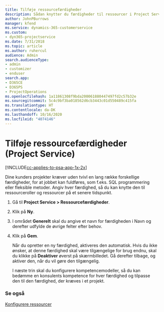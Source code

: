 ```yaml
---
title: Tilføje ressourcefærdigheder
description: Sådan knytter du færdigheder til ressourcer i Project Service
author: JohnPBurrows
manager: kfend
ms.service: dynamics-365-customerservice
ms.custom:
- dyn365-projectservice
ms.date: 7/31/2018
ms.topic: article
ms.author: ruhercul
audience: Admin
search.audienceType:
- admin
- customizer
- enduser
search.app:
- D365CE
- D365PS
- ProjectOperations
ms.openlocfilehash: 1a11861308f9bda200061880447497fd2c57b32e
ms.sourcegitcommit: 5c4c9bf3ba018562d6cb3443c01d550489c415fa
ms.translationtype: HT
ms.contentlocale: da-DK
ms.lasthandoff: 10/16/2020
ms.locfileid: "4074146"
---
```

# <a name="add-resource-skills-project-service"></a>Tilføje ressourcefærdigheder (Project Service)

[!INCLUDE[cc-applies-to-psa-app-1x-2x](../includes/cc-applies-to-psa-app-1x-2x.md)]

Dine kunders projekter kræver uden tvivl en lang række forskellige færdigheder, for at jobbet kan fuldføres, som f.eks. SQL programmering eller fleksible metoder. Angiv hver færdighed, så du kan knytte den til ressourceroller og ressourcer på et senere tidspunkt.  
  
1. Gå til **Project Service > Ressourcefærdigheder**.  
  
2. Klik på **Ny**.  
  
3. I området **Generelt** skal du angive et navn for færdigheden i Navn og derefter udfylde de øvrige felter efter behov.  
  
4. Klik på **Gem**.  
  
   Når du opretter en ny færdighed, aktiveres den automatisk. Hvis du ikke ønsker, at denne færdighed skal være tilgængelige for brug endnu, skal du klikke på **Deaktiver** øverst på skærmbilledet. Gå derefter tilbage, og aktiver den, når du vil gøre den tilgængelig.  
  
   I næste trin skal du konfigurere kompetencemodeller, så du kan bedømme en konsulents kompetence for hver færdighed og tilpasse den til den færdighed, der kræves i et projekt.  
  
### <a name="see-also"></a>Se også  
 [Konfigurere ressourcer](../psa/set-up-resources.md)
